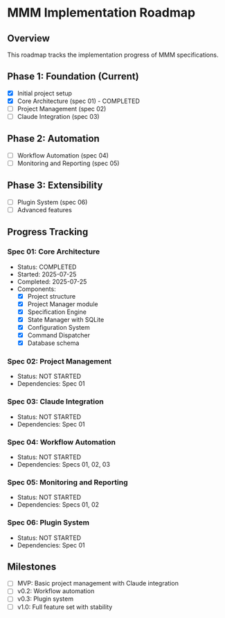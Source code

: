 # MMM Implementation Roadmap

## Overview
This roadmap tracks the implementation progress of MMM specifications.

## Phase 1: Foundation (Current)
- [x] Initial project setup
- [x] Core Architecture (spec 01) - COMPLETED
- [ ] Project Management (spec 02)
- [ ] Claude Integration (spec 03)

## Phase 2: Automation
- [ ] Workflow Automation (spec 04)
- [ ] Monitoring and Reporting (spec 05)

## Phase 3: Extensibility
- [ ] Plugin System (spec 06)
- [ ] Advanced features

## Progress Tracking

### Spec 01: Core Architecture
- Status: COMPLETED
- Started: 2025-07-25
- Completed: 2025-07-25
- Components:
  - [x] Project structure
  - [x] Project Manager module
  - [x] Specification Engine
  - [x] State Manager with SQLite
  - [x] Configuration System
  - [x] Command Dispatcher
  - [x] Database schema

### Spec 02: Project Management
- Status: NOT STARTED
- Dependencies: Spec 01

### Spec 03: Claude Integration
- Status: NOT STARTED
- Dependencies: Spec 01

### Spec 04: Workflow Automation
- Status: NOT STARTED
- Dependencies: Specs 01, 02, 03

### Spec 05: Monitoring and Reporting
- Status: NOT STARTED
- Dependencies: Specs 01, 02

### Spec 06: Plugin System
- Status: NOT STARTED
- Dependencies: Spec 01

## Milestones
- [ ] MVP: Basic project management with Claude integration
- [ ] v0.2: Workflow automation
- [ ] v0.3: Plugin system
- [ ] v1.0: Full feature set with stability